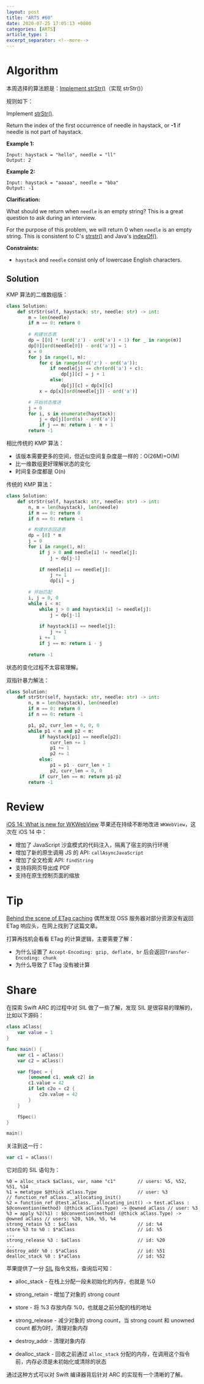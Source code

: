 ```yaml
---
layout: post
title: "ARTS #60"
date: 2020-07-25 17:05:13 +0800
categories: [ARTS]
article_type: 1
excerpt_separator: <!--more-->
---
```



# Algorithm

本周选择的算法题是：[Implement strStr()](https://leetcode.com/problems/implement-strstr/)（实现 strStr()）

<!--more-->

规则如下：

Implement [strStr()](http://www.cplusplus.com/reference/cstring/strstr/).

Return the index of the first occurrence of needle in haystack, or **-1** if needle is not part of haystack.

**Example 1:**

```
Input: haystack = "hello", needle = "ll"
Output: 2
```

**Example 2:**

```
Input: haystack = "aaaaa", needle = "bba"
Output: -1
```

**Clarification:**

What should we return when `needle` is an empty string? This is a great question to ask during an interview.

For the purpose of this problem, we will return 0 when `needle` is an empty string. This is consistent to C's [strstr()](http://www.cplusplus.com/reference/cstring/strstr/) and Java's [indexOf()](https://docs.oracle.com/javase/7/docs/api/java/lang/String.html#indexOf(java.lang.String)).

 

**Constraints:**

- `haystack` and `needle` consist only of lowercase English characters.

## Solution

KMP 算法的二维数组版：

```python
class Solution:
    def strStr(self, haystack: str, needle: str) -> int:
        m = len(needle)
        if m == 0: return 0
        
        # 构建状态表
        dp = [[0] * (ord('z') - ord('a') + 1) for _ in range(m)]
        dp[0][ord(needle[0]) - ord('a')] = 1
        x = 0
        for j in range(1, m):
            for c in range(ord('z') - ord('a')):
                if needle[j] == chr(ord('a') + c):
                    dp[j][c] = j + 1
                else:
                    dp[j][c] = dp[x][c]
            x = dp[x][ord(needle[j]) - ord('a')]

        # 开始状态推进
        j = 0
        for i, s in enumerate(haystack):
            j = dp[j][ord(s) - ord('a')]
            if j == m: return i - m + 1
        return -1
```

相比传统的 KMP 算法：

- 该版本需要更多的空间，但近似空间复杂度是一样的：O(26M)=O(M)
- 比一维数组更好理解状态的变化
- 时间复杂度都是 O(n)

传统的 KMP 算法：

```python
class Solution:
    def strStr(self, haystack: str, needle: str) -> int:
        n, m = len(haystack), len(needle)
        if m == 0: return 0
        if n == 0: return -1

        # 构建状态回退表
        dp = [0] * m
        j = 0
        for i in range(1, m):
            if j > 0 and needle[i] != needle[j]:
                j = dp[j-1]
            
            if needle[i] == needle[j]:
                j += 1
                dp[i] = j
        
        # 开始匹配
        i, j = 0, 0
        while i < n:
            while j > 0 and haystack[i] != needle[j]:
                j = dp[j-1]
            
            if haystack[i] == needle[j]:
                j += 1
            i += 1
            if j == m: return i - j
            
        return -1
```

状态的变化过程不太容易理解。

双指针暴力解法：

```python
class Solution:
    def strStr(self, haystack: str, needle: str) -> int:
        n, m = len(haystack), len(needle)
        if m == 0: return 0
        if n == 0: return -1

        p1, p2, curr_len = 0, 0, 0
        while p1 < n and p2 < m:
            if haystack[p1] == needle[p2]:
                curr_len += 1
                p1 += 1
                p2 += 1
            else:
                p1 = p1 - curr_len + 1
                p2, curr_len = 0, 0
            if curr_len == m: return p1-p2
        return -1
```

# Review

[iOS 14: What is new for WKWebView](https://nemecek.be/blog/32/ios-14-what-is-new-for-wkwebview)
苹果还在持续不断地改进 `WKWebView`，这次在 iOS 14 中：

- 增加了 JavaScript 沙盒模式的代码注入，隔离了宿主的执行环境
- 增加了新的原生调用 JS 的 API: `callAsyncJavaScript`
- 增加了全文检索 API: `findString`
- 支持将网页导出成 PDF
- 支持在原生控制页面的缩放

# Tip

[Behind the scene of ETag caching](https://medium.com/advanced-ios-engineering/behind-the-scene-of-etag-caching-d48ba0946aa5)
偶然发现 OSS 服务器对部分资源没有返回 ETag 响应头，在网上找到了这篇文章。

打算再找机会看看 ETag 的计算逻辑，主要需要了解：

- 为什么设置了 `Accept-Encoding: gzip, deflate, br` 后会返回`Transfer-Encoding: chunk`
- 为什么导致了 ETag 没有被计算

# Share

在探索 Swift ARC 的过程中对 SIL 做了一些了解，发现 SIL 是很容易的理解的，比如以下源码：

```swift
class aClass{
    var value = 1
}

func main() {
    var c1 = aClass()
    var c2 = aClass()

    var fSpec = { 
        [unowned c1, weak c2] in
        c1.value = 42
        if let c2o = c2 {
            c2o.value = 42
        }
    }

    fSpec()
}

main()
```

关注到这一行：

```swift
var c1 = aClass()
```
它对应的 SIL 语句为：
```
%0 = alloc_stack $aClass, var, name "c1"        // users: %5, %52, %51, %14
%1 = metatype $@thick aClass.Type               // user: %3
// function_ref aClass.__allocating_init()
%2 = function_ref @test.aClass.__allocating_init() -> test.aClass : $@convention(method) (@thick aClass.Type) -> @owned aClass // user: %3
%3 = apply %2(%1) : $@convention(method) (@thick aClass.Type) -> @owned aClass // users: %20, %16, %5, %4
strong_retain %3 : $aClass                      // id: %4
store %3 to %0 : $*aClass                       // id: %5
...
strong_release %3 : $aClass                     // id: %20
...
destroy_addr %0 : $*aClass                      // id: %51
dealloc_stack %0 : $*aClass                     // id: %52
```

苹果提供了一分 [SIL](https://github.com/apple/swift/blob/master/docs/SIL.rst) 指令文档，查询后可知：

- alloc_stack - 在栈上分配一段未初始化的内存，也就是 %0

- strong_retain - 增加了对象的 strong count

- store - 将 %3 存放内存 %0，也就是之前分配的栈的地址
- strong_release - 减少对象的 strong count，当 strong count 和 unowned count 都为0时，清理对象内存
- destroy_addr - 清理对象内存
- dealloc_stack -  回收之前通过 `alloc_stack` 分配的内存，在调用这个指令前，内存必须是未初始化或清除的状态

通过这种方式可以对 Swift 编译器背后针对 ARC 的实现有一个清晰的了解。